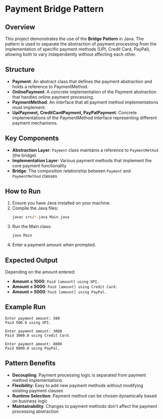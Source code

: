# Payment Bridge Pattern

## Overview
This project demonstrates the use of the **Bridge Pattern** in Java. The pattern is used to separate the abstraction of payment processing from the implementation of specific payment methods (UPI, Credit Card, PayPal), allowing both to vary independently without affecting each other.

## Structure
- **Payment**: An abstract class that defines the payment abstraction and holds a reference to PaymentMethod.
- **OnlinePayment**: A concrete implementation of the Payment abstraction that handles online payment processing.
- **PaymentMethod**: An interface that all payment method implementations must implement.
- **UpiPayment, CreditCardPayment, PayPalPayment**: Concrete implementations of the PaymentMethod interface representing different payment mechanisms.

## Key Components
- **Abstraction Layer**: `Payment` class maintains a reference to `PaymentMethod` (the bridge)
- **Implementation Layer**: Various payment methods that implement the core payment functionality
- **Bridge**: The composition relationship between `Payment` and `PaymentMethod` classes

## How to Run
1. Ensure you have Java installed on your machine.
2. Compile the Java files: 
   ```bash
   javac src/*.java Main.java
   ```
3. Run the Main class:
   ```bash
   java Main
   ```
4. Enter a payment amount when prompted.

## Expected Output
Depending on the amount entered:
- **Amount ≤ 1000**: `Paid [amount] using UPI.`
- **Amount ≤ 5000**: `Paid [amount] using Credit Card.`
- **Amount > 5000**: `Paid [amount] using PayPal.`

## Example Run
```
Enter payment amount: 500
Paid 500.0 using UPI.
```

```
Enter payment amount: 3000
Paid 3000.0 using Credit Card.
```

```
Enter payment amount: 8000
Paid 8000.0 using PayPal.
```

## Pattern Benefits
- **Decoupling**: Payment processing logic is separated from payment method implementations
- **Flexibility**: Easy to add new payment methods without modifying existing payment classes
- **Runtime Selection**: Payment method can be chosen dynamically based on business logic
- **Maintainability**: Changes to payment methods don't affect the payment processing abstraction